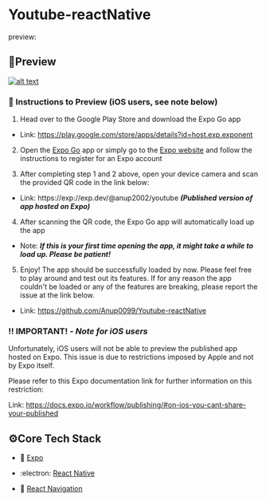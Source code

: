 # Youtube-reactNative

preview:
## 👀Preview

[![alt text](https://camo.githubusercontent.com/5fa5c16e14a9a4df1b87a973c08de220036673c2d32e7cc3399a34e4d9cff534/68747470733a2f2f696d672e736869656c64732e696f2f62616467652f52756e73253230776974682532304578706f253230476f2d3436333045422e7376673f7374796c653d666c61742d737175617265266c6f676f3d4558504f266c6162656c436f6c6f723d663366336633266c6f676f436f6c6f723d303030)](https://expo.dev/@kshitiz1403/timer)

### 🔢 Instructions to Preview (iOS users, see note below)

1. Head over to the Google Play Store and download the Expo Go app

- Link: https://play.google.com/store/apps/details?id=host.exp.exponent

2. Open the [Expo Go](https://play.google.com/store/apps/details?id=host.exp.exponent) app or simply go to the [Expo website](https://expo.io/) and follow the instructions to register for an Expo account


3. After completing step 1 and 2 above, open your device camera and scan the provided QR code in the link below:

- Link: https://exp://exp.dev/@anup2002/youtube **_(Published version of app hosted on Expo)_**

4. After scanning the QR code, the Expo Go app will automatically load up the app

- Note: **_If this is your first time opening the app, it might take a while to load up. Please be patient!_**

5. Enjoy! The app should be successfully loaded by now. Please feel free to play around and test out its features. If for any reason the app couldn't be loaded or any of the features are breaking, please report the issue at the link below.

- Link: https://github.com/Anup0099/Youtube-reactNative

### ‼️ IMPORTANT! - _Note for iOS users_

Unfortunately, iOS users will not be able to preview the published app hosted on Expo. This issue is due to restrictions imposed by Apple and not by Expo itself.

Please refer to this Expo documentation link for further information on this restriction:

Link: https://docs.expo.io/workflow/publishing/#on-ios-you-cant-share-your-published



## ⚙Core Tech Stack

- 🔼 [Expo](https://expo.io/)

- :electron: [React Native](https://reactnative.dev/)

- 🔗 [React Navigation](https://reactnavigation.org/)
